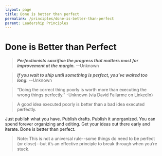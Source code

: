```yaml
---
layout: page
title: Done is better than perfect
permalink: /principles/done-is-better-than-perfect
parent: Leadership Principles
---
```


# Done is Better than Perfect

> **_Perfectionists sacrifice the progress that matters most for improvement at the margin._** --Unknown

> **_If you wait to ship until something is perfect, you’ve waited too long._** --Unknown

> “Doing the correct thing poorly is worth more than executing the wrong things perfectly.” -Unknown (via David Fallarme on LinkedIn)

> A good idea executed poorly is better than a bad idea executed perfectly.

Just publish what you have. Publish drafts. Publish it unorganized. You can spend forever organizing and editing. Get your ideas out there early and iterate. Done is better than perfect.

> Note: This is not a universal rule--some things do need to be perfect (or close)--but it’s an effective principle to break through when you’re stuck.
